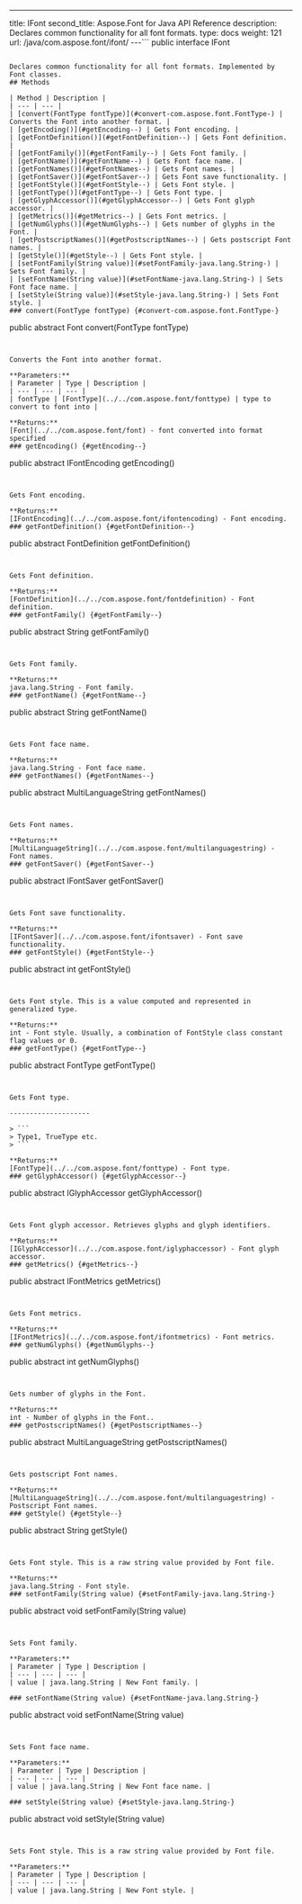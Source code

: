---
title: IFont
second_title: Aspose.Font for Java API Reference
description: Declares common functionality for all font formats.
type: docs
weight: 121
url: /java/com.aspose.font/ifont/
---```
public interface IFont
```

Declares common functionality for all font formats. Implemented by Font classes.
## Methods

| Method | Description |
| --- | --- |
| [convert(FontType fontType)](#convert-com.aspose.font.FontType-) | Converts the Font into another format. |
| [getEncoding()](#getEncoding--) | Gets Font encoding. |
| [getFontDefinition()](#getFontDefinition--) | Gets Font definition. |
| [getFontFamily()](#getFontFamily--) | Gets Font family. |
| [getFontName()](#getFontName--) | Gets Font face name. |
| [getFontNames()](#getFontNames--) | Gets Font names. |
| [getFontSaver()](#getFontSaver--) | Gets Font save functionality. |
| [getFontStyle()](#getFontStyle--) | Gets Font style. |
| [getFontType()](#getFontType--) | Gets Font type. |
| [getGlyphAccessor()](#getGlyphAccessor--) | Gets Font glyph accessor. |
| [getMetrics()](#getMetrics--) | Gets Font metrics. |
| [getNumGlyphs()](#getNumGlyphs--) | Gets number of glyphs in the Font. |
| [getPostscriptNames()](#getPostscriptNames--) | Gets postscript Font names. |
| [getStyle()](#getStyle--) | Gets Font style. |
| [setFontFamily(String value)](#setFontFamily-java.lang.String-) | Sets Font family. |
| [setFontName(String value)](#setFontName-java.lang.String-) | Sets Font face name. |
| [setStyle(String value)](#setStyle-java.lang.String-) | Sets Font style. |
### convert(FontType fontType) {#convert-com.aspose.font.FontType-}
```
public abstract Font convert(FontType fontType)
```


Converts the Font into another format.

**Parameters:**
| Parameter | Type | Description |
| --- | --- | --- |
| fontType | [FontType](../../com.aspose.font/fonttype) | type to convert to font into |

**Returns:**
[Font](../../com.aspose.font/font) - font converted into format specified
### getEncoding() {#getEncoding--}
```
public abstract IFontEncoding getEncoding()
```


Gets Font encoding.

**Returns:**
[IFontEncoding](../../com.aspose.font/ifontencoding) - Font encoding.
### getFontDefinition() {#getFontDefinition--}
```
public abstract FontDefinition getFontDefinition()
```


Gets Font definition.

**Returns:**
[FontDefinition](../../com.aspose.font/fontdefinition) - Font definition.
### getFontFamily() {#getFontFamily--}
```
public abstract String getFontFamily()
```


Gets Font family.

**Returns:**
java.lang.String - Font family.
### getFontName() {#getFontName--}
```
public abstract String getFontName()
```


Gets Font face name.

**Returns:**
java.lang.String - Font face name.
### getFontNames() {#getFontNames--}
```
public abstract MultiLanguageString getFontNames()
```


Gets Font names.

**Returns:**
[MultiLanguageString](../../com.aspose.font/multilanguagestring) - Font names.
### getFontSaver() {#getFontSaver--}
```
public abstract IFontSaver getFontSaver()
```


Gets Font save functionality.

**Returns:**
[IFontSaver](../../com.aspose.font/ifontsaver) - Font save functionality.
### getFontStyle() {#getFontStyle--}
```
public abstract int getFontStyle()
```


Gets Font style. This is a value computed and represented in generalized type.

**Returns:**
int - Font style. Usually, a combination of FontStyle class constant flag values or 0.
### getFontType() {#getFontType--}
```
public abstract FontType getFontType()
```


Gets Font type.

--------------------

> ```
> Type1, TrueType etc.
> ```

**Returns:**
[FontType](../../com.aspose.font/fonttype) - Font type.
### getGlyphAccessor() {#getGlyphAccessor--}
```
public abstract IGlyphAccessor getGlyphAccessor()
```


Gets Font glyph accessor. Retrieves glyphs and glyph identifiers.

**Returns:**
[IGlyphAccessor](../../com.aspose.font/iglyphaccessor) - Font glyph accessor.
### getMetrics() {#getMetrics--}
```
public abstract IFontMetrics getMetrics()
```


Gets Font metrics.

**Returns:**
[IFontMetrics](../../com.aspose.font/ifontmetrics) - Font metrics.
### getNumGlyphs() {#getNumGlyphs--}
```
public abstract int getNumGlyphs()
```


Gets number of glyphs in the Font.

**Returns:**
int - Number of glyphs in the Font..
### getPostscriptNames() {#getPostscriptNames--}
```
public abstract MultiLanguageString getPostscriptNames()
```


Gets postscript Font names.

**Returns:**
[MultiLanguageString](../../com.aspose.font/multilanguagestring) - Postscript Font names.
### getStyle() {#getStyle--}
```
public abstract String getStyle()
```


Gets Font style. This is a raw string value provided by Font file.

**Returns:**
java.lang.String - Font style.
### setFontFamily(String value) {#setFontFamily-java.lang.String-}
```
public abstract void setFontFamily(String value)
```


Sets Font family.

**Parameters:**
| Parameter | Type | Description |
| --- | --- | --- |
| value | java.lang.String | New Font family. |

### setFontName(String value) {#setFontName-java.lang.String-}
```
public abstract void setFontName(String value)
```


Sets Font face name.

**Parameters:**
| Parameter | Type | Description |
| --- | --- | --- |
| value | java.lang.String | New Font face name. |

### setStyle(String value) {#setStyle-java.lang.String-}
```
public abstract void setStyle(String value)
```


Sets Font style. This is a raw string value provided by Font file.

**Parameters:**
| Parameter | Type | Description |
| --- | --- | --- |
| value | java.lang.String | New Font style. |

